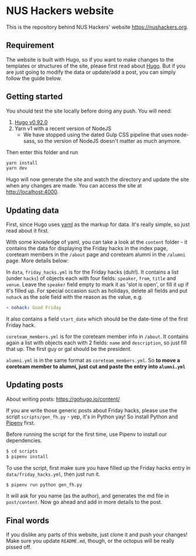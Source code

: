 # NUS Hackers website

This is the repository behind NUS Hackers' website https://nushackers.org.

## Requirement

The website is built with Hugo, so if you want to make changes to the templates or structures of the site, please first read about [Hugo](https://gohugo.io/overview/introduction/). But if you are just going to modify the data or update/add a post, you can simply follow the guide below.

## Getting started

You should test the site locally before doing any push. You will need:

1. [Hugo v0.92.0](https://github.com/gohugoio/Hugo/releases)
2. Yarn v1 with a recent version of NodeJS
   - We have stopped using the dated Gulp CSS pipeline that uses node-sass, so the version of NodeJS doesn't matter as much anymore.

Then enter this folder and run

```bash
yarn install
yarn dev
```

Hugo will now generate the site and watch the directory and update the site when any changes are made. You can access the site at <http://localhost:4000>.

## Updating data

First, since Hugo uses [yaml]("http://en.wikipedia.org/wiki/YAML") as the markup for data. It's really simple, so just read about it first.

With some knowledge of yaml, you can take a look at the `content` folder - it contains the data for displaying the Friday hacks in the index page, coreteam members in the `/about` page and coreteam alumni in the `/alumni` page. More details below:

In `data`, `friday_hacks.yml` is for the Friday hacks (duh!). It contains a list (under `hacks`) of objects each with four fields: `speaker`, `from`, `title` and `venue`. Leave the `speaker` field empty to mark it as 'slot is open', or fill it up if it's filled up. For special occasion such as holidays, delete all fields and put `nohack` as the sole field with the reason as the value, e.g.

```yml
- nohack: Good Friday
```

It also contains a field `start_date` which should be the date-time of the first Friday hack.

`coreteam_members.yml` is for the coreteam member info in `/about`. It contains again a list with objects each with 2 fields: `name` and `description`, so just fill that up. The first guy or gal should be the president.

`alumni.yml` is in the same format as `coreteam_members.yml`. So **to move a coreteam member to alumni, just cut and paste the entry into `alumni.yml`**

## Updating posts

About writing posts: https://gohugo.io/content/

If you are write those generic posts about Friday hacks, please use the script  `scripts/gen_fh.py` - yep, it's in Python yay! So install Python and [Pipenv](https://pipenv.readthedocs.io/en/latest/install/) first.

Before running the script for the first time, use Pipenv to install our dependencies.

```bash
$ cd scripts
$ pipenv install
```

To use the script, first make sure you have filled up the Friday hacks entry in `data/friday_hacks.yml`, then just run it.

```bash
$ pipenv run python gen_fh.py
```

It will ask for you name (as the author), and generates the md file in `post/content`. Now go ahead and add in more details to the post.

## Final words

If you dislike any parts of this website, just clone it and push your changes! Make sure you update `README.md`, though, or the octopus will be really pissed off.
